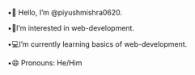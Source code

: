 •👋 Hello, I’m @piyushmishra0620.

•👀I’m interested in web-development.

•💻I’m currently learning  basics of web-development.

•😄 Pronouns: He/Him

